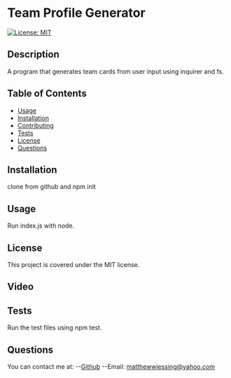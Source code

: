 # Team Profile Generator

[![License: MIT](https://img.shields.io/badge/License-MIT-yellow.svg)](https://opensource.org/licenses/MIT)

## Description

A program that generates team cards from user input using inquirer and fs.

## Table of Contents

- [Usage](#usage)
- [Installation](#installation)
- [Contributing](#ccontributing)
- [Tests](#tests)
- [License](#license)
- [Questions](#questions)

## Installation

clone from github and npm init

## Usage

Run index.js with node.

## License

This project is covered under the MIT license.

## Video

## Tests

Run the test files using npm test.

## Questions

You can contact me at:
--[Github](https://github.com/kiasiri)
--Email: matthewwiessing@yahoo.com
